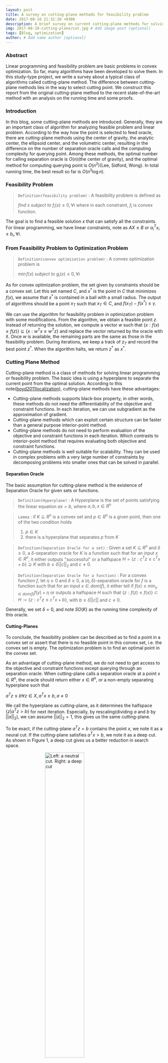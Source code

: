 ```yaml
---
layout: post
title: A survey on cutting-plane methods for feasibility problem
date: 2017-08-10 21:32:20 +0300
description: A brief survey on current cutting-plane methods for solving feasibility problem
img: 2017-08-10-cutting-plane/cut.jpg # Add image post (optional)
tags: [Blog, optimization]
author: # Add name author (optional)
---
```


### Abstract

Linear programming and feasibility problem are basic problems in convex optimization. So far, many algorithms have been developed to solve them. In this study-type project, we write a survey about a typical class of algorithms called cutting-plane method. The difference between cutting-plane methods lies in the way to select cutting point. We construct this report from the original cutting-plane method to the recent state-of-the-art method with an analysis on the running time and some proofs. 

### Introduction

In this blog, some cutting-plane methods are introduced. Generally, they are an important class of algorithm for analyzing feasible problem and linear problem. According to the way how the point is selected to feed oracle, there are cutting-plane methods using the center of gravity, the analytic center, the ellipsoid center, and the volumetric center, resulting in the  difference on the number of separation oracle calls and the computing complexity for querying point. Among these methods, the optimal number for calling separation oracle is $O(n)$(the center of gravity), and the optimal method for computing querying point is $O(n^2)$(Lee, Sidford, Wong). In total running time, the best result so far is $O(n^3\log n)$.

### Feasibility Problem

> `Definition(feasibility problem)` : A feasibility problem is defined as
>
> $find ~ x$
> $subject ~ to ~ f_i(x) \leq 0, \forall i$
> where in each constraint, $f_i$ is convex function. 

The goal is to find a feasible solution $x$ that can satisfy all the constraints. For linear programming, we have linear constraints, note as $AX \leq B$ or $a_i^T x_i \leq b_i, \forall i$.

### From Feasibility Problem to Optimization Problem

> `Definition(convex optimization problem)` : A convex optimization problem is
>
> $\min f(x)$
> $subject ~ to ~ g_i(x) \leq 0, \forall i$

As for convex optimization problem, the set given by constraints should be a convex set. Let this set named $C$, and $x^*$ is the point in $C$ that minimizes $f(x)$, we assume that $x^*$ is contained in a ball with a small radius. The output of algorithms should be a point $x_T$ such that $x_T \in C$, and $f(x_T) - f(x^*) \leq \gamma$.

We can use the algorithm for feasibility problem in optimization problem with some modifications. From the algorithm, we obtain a feasible point $z$. Instead of returning the solution, we compute a vector $w$ such that $\{x: f(x) \leq f(z)\} \subseteq \{x:w^Tx \geq w^Tz\}$ and replace the vector returned by the oracle with it. Once $w$ is available, the remaining parts are the same as those in the feasibility problem. During iterations, we keep a track of $z_T$ and record the best point $z^*$. When the algorithm halts, we return $z^*$ as $x^*$.

### Cutting Plane Method

Cutting-plane method is a class of methods for solving linear programming or feasibility problem. The basic idea is using a hyperplane to separate the current point from the optimal solution. According to this note([boyd2011localization](https://stanford.edu/class/ee364b/lectures/localization_methods_notes.pdf)), cutting-plane methods have these advantages:

* Cutting-plane methods supports black-box property, in other words, these methods do not need the differentiability of the objective and constraint functions. In each iteration, we can use subgradient as the approximation of gradient.
* Cutting-plane methods which can exploit certain structure can be faster than a general purpose interior-point method.
* Cutting-plane methods do not need to perform evaluation of the objective and constraint functions in each iteration. Which contrasts to interior-point method that requires evaluating both objective and constraint functions.
* Cutting-plane methods is well suitable for scalability. They can be used in complex problems with a very large number of constraints by decomposing problems into smaller ones that can be solved in parallel.

#### Separation Oracle

The basic assumption for cutting-plane method is the existence of Separation Oracle for given sets or functions.

> `Definition(Hyperplane)` : A Hyperplane is the set of points satisfying the linear equation $ax=b$, where $a,b,x \in R^n$

> `Lemma` : if $K \subseteq R^n$ is a convex set and $p \in R^n$ is a given point, then one of the two condition holds
>
> 1. $p \in K$
> 2. there is a hyperplane that separates $p$ from $K$

> `Definition(Separation Oracle for a set)` : Given a set $K \subseteq R^n$ and $\delta \geq 0$, a $\delta$-separation oracle for $K$ is a function such that for an input $x \in R^n$, it either outputs "successful" or a halfspace $H=\{z: c^Tz \leq c^Tx+b\} \supseteq K$ with $b \leq \delta||c||_2$ and $c \neq 0$.

> `Definition(Separation Oracle for a function)` : For a convex function $f$, let $\eta \geq 0$ and $\delta \geq 0$, a $(\eta, \delta)$-separation oracle for $f$ is a function such that for an input $x \in dom(f)$, it either tell if
> $f(x) \leq \min_{y \in dom(f)}{f(y) + \eta}$
> or outputs a halfspace $H$ such that
> $\{z: f(z) \leq f(x)\} \subset H := \{z: c^T z \leq c^T x +b\}$, with $b \leq \delta ||c||$ and $c \neq 0$.

Generally, we set $\delta=0$, and note $SO(K)$ as the running time complexity of this oracle.

#### Cutting-Planes

To conclude, the feasibility problem can be described as to find a point in a convex set or assert that there is no feasible point in this convex set, i.e. the convex set is empty. The optimization problem is to find an optimal point in the convex set.

As an advantage of cutting-plane method, we do not need to get access to the objective and constraint functions except querying through an separation oracle. When cutting-plane calls a separation oracle at a point $x \in R^n$, the oracle should return either $x \in R^n$, or a non-empty separating hyperplane such that 

$a^T z \leq b \forall z \in X, a^T x \geq b, a\neq 0$

We call the hyperplane as cutting-plane, as it determines the halfspace $\{z|a^Tz > b\}$ for next iteration. Especially, by rescaling(dividing $a$ and $b$ by $||a||_2$), we can assume $||a||_2=1$, this gives us the same cutting-plane.

To be exact, if the cutting-plane $a^Tz=b$ contains the point $x$, we note it as a neural cut. If the cutting-plane satisfies $a^Tx > b$, we note it as a deep cut. As shown in Figure 1, a deep cut gives us a better reduction in search space.

<img src="/assets/img/2017-08-10-cutting-plane/cut.png" alt="Left: a neutral cut. Right: a deep cut" width="50%" style="margin-left:25%;">

When solving the feasibility problem, we proceed as follows: for an initial point $x$, if $x$ satisfies $f_i(x) \leq 0, \forall i$, we return $x$ as a feasible solution. Otherwise, there is at least one constraint that $x$ violates. Let $j$ be the index of one violated constraint where $f_j(x) > 0$; $g_j \in \partial f_j(x)$ be the subgradient value at $x$, from the property of subgradient 

$f_j(z) \geq f_j(x) + g^T(z-x)$

we know that once $f_j(x) + g^T (z-x) >0$, then $f_j(z) > 0$, and so $z$ is not a solution. Therefore, for any feasible $z$, it should satisfy

$f_j(x) + g^T(z-x) \leq 0$

In other words, we can remove search space given by the halfspace $f_j(x) + g_j(x)^T(z-x) > 0$. For multiple violated constraints, we can reduce search space by multiple hyperplanes.

To summarize the process of cutting-plane methods, the algorithm goes as

1. given an initial polyhedron $P_0$ that contains $X$, $k:=0$
2. Choose a point $x^{(k+1)} \in P_k$
3. Query the oracle at $x^{(k+1)}$, if the oracle tells $x^{(k+1)} \in X$, return $x$
4. Else, update $P_k$ by cutting-plane: $P_{k+1} := P_k \cap \{z|a^T_{k+1}z \leq b_{k+1}\}$ 
5. Repeat until we find a feasible $x$ or $P_{k+1}$ is empty

Especially, as for a $1-D$ feasible problem, binary search can be regarded as a special cutting-plane method.

From these descriptions, we can know a good cutting-plane method should cut search space in each iteration as big as possible. In other words, the method should minimize the ratio $\frac{Vol(P_{k+1})}{Vol(P_k)}$. According to the strategy of choosing next query point, we have different cutting-plane methods.

#### Center of Gravity Method

A simple strategy for choosing query point is using the center of gravity. This method was one of the first
cutting-plane method proposed by Levin([levin1965algorithm](http://www.mathnet.ru/eng/dan30770)). In this method, we select the center of gravity as the query point $x_{k+1} = cg(P_k)$, where the center of gravity $cg$ is 
$cg(C) = \frac{\int_C z dz}{\int_C dz}$

> `Theorem(Grunbaum's inequality)` : Given a convex body $K \subseteq R^d$, $x_c := \int _{K}xdx / \int _{K}1dx$, let $H$ be any halfspace that goes through $x_c$ and divide $K$ into $K_1$ and $K_2$, then
>
> $\frac{vol(K_1)}{vol(K)} \geq \frac{1}{e}$

> `Proof` : First, let $K$ be a n-dimensional circular cone, $L=K \cap \{x_1 \leq \overline{x}_1\}$ be the left side of the cone ($x_1$ is the axis of the cone aligned vertex which is at the origin). According to the property of centroid of cone,
>
> $\frac{vol(L)}{vol(K)} = \frac{vol(\frac{n}{n+1}K)}{vol(C)} = (\frac{n}{n+1})^n$
>
> Since $\frac{1}{e} \leq (\frac{n}{n+1})^n \leq \frac{1}{2}$, then $\frac{1}{e} \leq \frac{vol(L)}{vol(K)} \leq \frac{1}{2}$
>
> As for any convex body, Without loss of generality, by affine transformation, the centroid can be changed to
> origin and the hyperplane $H$ used to cut it is $x_1=0$. Then replace every $(n-1)$-dimensional slice $K_t$ with an $(n-1)$-dimensional ball with the same volume to get a convex body $K'$, using Brunn-Minkowski inequality, we can verify that $K'$ is convex. This will not change the ratio of volume that contained in the halfspace. Therefore, we can construct a new cone according to $K'$: let $K'_+ = K' \cap \{x:x_1 \geq 0\}$, $K'_- = K' \cap \{x:x_1 < 0\}$, we replace $K'_+$ with a cone $C$ with the same volume. Similarly, we replace $K'_-$ with an extension $E$ of the cone $C$ with the same volume. After transformation, the centroid of $K'$ is changed from origin to be a little right along $x_1$, note the new centroid as $c^*$.
>
> $\frac{vol(K_+)}{vol(K)} = \frac{vol(K'_+)}{vol(K')} = \frac{vol(C_+)}{vol(C)} \geq \frac{vol(C_{x_1 \geq c^*})}{vol(C)}$
>
> From previous result, we know that $\frac{vol(C_{x_1 \geq c^*})}{vol(C)} \geq \frac{1}{e}$, therefore, $\frac{vol(K_+)}{vol(K)} \geq \frac{1}{e}$

> `Lemma` : By applying Grunbaum's inequality, the orable complexity of $cg$ is $O(n)$, which means the number of iterations is linear. 

> `Proof` : According to Theorem(Grunbaum), we have
> $vol(P_k) \leq (1-1/e)^k vol(P_0)$, for a given error tolerance $\epsilon$, assume $f(x) \in [-R, R]$
> $vol(P_k) \leq (1-1/e)^k vol(P_0) \leq (\epsilon/R)^n vol(P_0)$
> Therefore, $k = O(nlog\frac{R}{\epsilon})$

Although the center of gravity method only needs to call oracle within linear times, which achieves the optimal oracle complexity, we need to keep exactly the intersection of all separating hyperplanes and keep record of the feasible region. In addition, this method has a vital disadvantage: the center of gravity is extremely difficult to calculate, especially for a polyhedron in high dimensions. Computing the center of gravity may be more difficult than the optimization problem, which means it is not a practical method.

#### Analytic Center Cutting-Plane Method

As a variant method of the center of gravity method, the analytic center cutting-plane method(ACCPM)([boyd2008analytic](https://see.stanford.edu/materials/lsocoee364b/06-accpm_notes.pdf)) uses the analytic center of polyhedron as query point. In order to find the analytic center, we need to solve

$x_{ac} = argmin_z - \sum^m_{i=1}log(b_i-a_i^Tz)$

where $x_{ac}$ is the analytic center of a set of inequalities $Ax \leq b$. The problem is that we are not given a start point in the domain. One method is to use a phase I optimization method described in ([boyd2004convex](https://web.stanford.edu/~boyd/cvxbook/))(Chapter 11.4) to find a point in the domain and perform standard Newton method to compute the analytic center. Another method is to use an infeasible start Newton method described in ([boyd2004convex](https://web.stanford.edu/~boyd/cvxbook/))(Chapter 10.3), to solve the $argmin$ problem. In addition, we can use standard Newton method to the dual problem.

The dual analytic centering problem is 

$maximize ~ g(z) = \sum^m_{i=1} log z_i - b^Tz$

$subject ~ to ~ ~ A^Tz=0$

The optimality conditions($x,z$ are optimal for primal and dual) are

$b_i-a_i^Tx=1/z_i, ~ A^Tz=0, ~ z>0, ~ Ax<b$

Dual feasibility needs

$A^Tz=z_1-z_2+B^Tz_3=0, ~ z=(z_1,z_2,z_3) \geq 0$

The Newton equation is

$\left[ \begin{matrix} -diag(z)^{-2}& A\\ A^{T}& 0\end{matrix} \right] \left[ \begin{matrix} \Delta z\\ w\end{matrix} \right] =\left[ \begin{matrix} b-diag(z)^{-1}1\\ 0\end{matrix} \right]$

We can solve $(A^Tdiag(z)^2A)w = A^T(diag(z)^2b-z)$ and let $\Delta z=z-diag(z)^2(b-Aw)$.

In order to judge when to finish Newton method, we need Newton decrement

$\lambda (z) = (\Delta z^T \nabla g(z))^{1/2} = ||diag(z)^{-1} \Delta Z||_2$

When $\lambda(z) =0$, we know $w$ is the analytic center, where $b-Aw=diag(z)^{-1}1$

When $\lambda(z) <1$, we know $x=w$ is primal feasible, where $b-Aw=diag(z)^{-1}(1-diag(z)^{-1} \nabla z) > 0$

The proof for convergence and the analysis of time complexity are a little complex, here we omit the process and take the proof result from Y. Ye([ye2011interior](http://onlinelibrary.wiley.com/book/10.1002/9781118032701)). This algorithm will terminate after $O(\frac{m^2}{\epsilon^2})$ of iterations. The number to call oracle is still linear.

This method was further studied and developed by Vaidya([atkinson1995cutting](https://link.springer.com/article/10.1007/BF01585551)), which is introduced later.

#### Ellipsoid Method

Ellipsoid method  was developed by Shor, Nemirovsky, Yudin in 1970s and used by Khachian to show the polynomial solvability of Linear Programming problems. Ellipsoid method generates a sequence of ellipsoids with a decreasing volume in $R^n$ that are guaranteed to contain sets of the optimal points. Assume there is an ellipsoid $\varepsilon _{t}$ that is guaranteed to contain a minimizer of $f$. In ellipsoid method, we compute the subgradient $g_t$ of $f$ at the center of ellipsoid, from the result of querying oracle, we then know the half ellipsoid 

$\varepsilon_t \cap \{z|g_{t}^T(z-x_t) \leq 0\}$

contains the solution. We construct a new ellipsoid $\varepsilon^{k+1}$ with minimum volume that contains the sliced half ellipsoid. We repeat these step until the ellipsoid is small enough to contain a ball with radius $\epsilon$.

Initially, we set $R$ as a large enough number such that $x \subseteq \{x| (x-c_1)^TH_1^{-1}(x-c_1)\}$, where $H_1 = R^2I, c_1=\overrightarrow{0}$.

To be exact, we can write the updating of ellipsoid method as a closed form. An ellipsoid $\epsilon$ can be written as $\epsilon = \{z| (z-x)^TH_1^{-1}(z-x)\}$, where $H \in S_{++}^n$ which describes the size and shape of ellipsoid, the center of ellipsoid is $x$. The volume of $\epsilon$ is given by $vol(\epsilon) = \beta_n\sqrt{\det H}$, where $\beta_n=\pi^{n/2}/\Gamma(n/2+1)$ is the volume of the unit ball in $R^n$.

The half ellipsoid is 

$\{z| (z-x)^TH_1^{-1}(z-x) \leq 1, ~ g^T(z-x) \leq 0\}$

The new ellipsoid with minimum volume that contains the half ellipsoid is

$\varepsilon^+=\{z| (z-x^+)^T(H^+)^{-1}(z-x^+) \leq 1\}$

where

$x^+=x-\frac{1}{n+1}Hg'$

$H^+=\frac{n^2}{n^2-1}(H-\frac{2}{n+1}Hg'g'^TH)$

$g'=\frac{1}{\sqrt{g^THg}}g$

According to these formulas, we can calculate the center and shape of ellipsoid in each iteration.

From the notes in this course, we know these theorems.

> `Theorem` : $vol(\varepsilon_{t+1}) \leq exp(-\frac{1}{2n})vol(\varepsilon_t)$

`Lemma` : The volume of ellipsoid decreases by a constant factor after $n$ iterations. The iteration number is $O(n^2log\frac{1}{\epsilon})$

From the calculation process, ellipsoid method takes $O(n^2log\frac{1}{\epsilon})$ calls of oracle, which is far from the lower bound $O(nlog\frac{R}{\epsilon})$. We find that the separating hyperplane is only used for producing the next ellipsoid. In fact, ellipsoid method is theoretically slower than interior point method and practically very slow since it always does the same computation. However, ellipsoid method is still a quite important theory, as the black-box property enables us to solve exponential size linear programming problem.

#### The Volumetric Center Method by Vaidya

By maintaining an approximation of the polytope and using a different center, which is called volumetric center, Vaidya([atkinson1995cutting](https://link.springer.com/article/10.1007/BF01585551)) obtained a faster cutting-plane method.

The idea comes from interior point method that to compute an approximation of the volumetric center. The approximation is obtained by using the previous center as the initial solution to compute the center of the current center by Newton method.

Let $C$ be the convex set which is approximated by a finite set of inequalities, so $C\subseteq \{x:A^Tx \leq c\}=: Q$ ($A$ is an $m \times n$ matrix and $c$ is an $n$-vector).Let $x$ be a strictly feasible point in $Q$ and $s = c-A^Tx > 0$. The logarithmic barrier $F$ for the polytope is

$F(x)=-\sum_{i=1}^m \log(a_i^Tx-b_i)$

Therefore, based on the logarithmic barrier, we can obtain the volumetric barrier function for $Q$ at point $x$:

$V(x):=\frac{1}{2}\log\det(\nabla ^{2}F\left( x\right))​$, where $\nabla ^{2}F\left( x\right) = \sum_{t=1}^m \frac{a_ia_i^T}{(a_i^Tx-b_i)^2}​$

By setting the $V(x)$ in this form, in fact, $V(x)$ is the inverse volume of the Dikin ellipsoid at point $x$.
Volumetric barrier can be regarded as a weighted log-barrier. By introducing the leverage scores of constraints

$\sigma_i(x)=\frac{a_t^T(\nabla ^{2}F\left( x\right))^{-1}a_i}{(a_ix-b_i)^2}$

we can verify $\nabla V(x) = -\sum_{i=1}^m \sigma_i(x) \frac{a_i}{a_i^Tx-b_i}$

In fact, Vaidya's method produces a sequence of pairs $(A_t, b_t) \in R^{mn} \times R^m$ such that the corresponding polytope contains the convex set of interest. The initial polytope is a simplex or a hypercude that is guaranteed to contain the convex set. In each iteration, we compute the minimizer of the volumetric barrier of the polytope given by $(A_t, b_t)$ and the leverage score at the point $x_t$. The next polytope $(A_{t+1}, b_{t+1})$ is generated by either adding or removing a constraint from current polytope.

Therefore, with these notations, Vaidya's method can be described as:

1. set a small value $\epsilon \leq 0.006$
2. in each iteration, compute the volumetric center by taking $x_{t-1}$ as the initial point for Newton's method
3. if $\exists i, \sigma_i = \min \sigma_j < \epsilon$, simply remove the $i$-th constraint
4. otherwise let c be the vector given by the separation oracle, by choosing $\beta$ that satisfies $\frac{c^T \nabla ^{2}F\left( x\right)^{-1}c}{(x^Tc-\beta)} = \frac{1}{5}\sqrt{\epsilon}$ we add the constraint $c^Tx \geq \beta$ given by $(c, \beta)$ to the polytope.
5. return the best center during iterations.

The idea is straightforward: by introducing the leverage score which reflects the importance of each constraint, we can drop an unimportant constraint during iteration and the volume decreases with a value proportional to the leverage score; Otherwise this constraint is important, then we add it to the polytope.

> `Lemma` : In Step.3, by removing the $i$-th constraint, the volume of the Dikin ellipsoid does not change dramatically as 
>
> $V_{t+1}(x_{t+1}) - V_t(x_t) \geq -\epsilon$

> `Lemma` : In Step.4, by adding the $i$-th constraint, the volume of the Dikin ellipsoid does not change dramatically as
>
> $V_{t+1}(x_{t+1}) - V_t(x_t) \geq \frac{1}{20}\sqrt{\epsilon}$

> `Lemma` : Vaidya's method stops after $O(n \log (nR/r))$ steps. The computational complexity is $O(n^4)$

Vaidya's method uses Newton's method to compute the volumetric center, which could be very fast. The computational bottleneck comes from computing the gradient of $\log\det$, where we need to compute the leverage score $\sigma_i(x)$. So far, the best algorithm for computing leverages scores can improve the computational complexity from $O(n^3)$ to $O(n^w), w\approx2.37$.

#### A Faster Cutting Plane Method by Lee, Sidford and Wong

This recent method by Lee, Sidford and Wong([lee2015faster](https://arxiv.org/abs/1508.04874)) is built on top of Vaidya's method focusing on the improvement on leverage scores. Although, instead of computing the exact leverage score, we can make an approximation with $(1\pm\epsilon)$ error and achieve $O(\epsilon^{-2}\log n)$ time complexity, Vaidya's method does not tolerate the multiplicative error. As a result, the approximated center is not close enough to the actual volumetric center, leading to a insufficient query to separation oracle.

Previously in Vaidya's method, the volumetric center is defined as

$V(x):=\frac{1}{2}\log\det(\nabla ^{2}F\left( x\right))$

where $\nabla ^{2}F\left( x\right) = \sum_{t=1}^m \frac{a_ia_i^T}{(a_i^Tx-b_i)^2}$

Now for convenience, we note $S=Ax-b, s_i \in S$, then

$\nabla ^{2}F\left( x\right)= A^TS^{-2}A, ~ ~ ~ ~ V(x):=\frac{1}{2}\log\det(\nabla ^{2}F\left( x\right)) = \frac{1}{2}\log\det(A^TS^{-2}A)$

Based on these fact, the authors came up with a hybrid barrier function as:

$\arg\min_x -\sum_i w_i \log s_i(x) + \log \det (A^TS^{-2}A)$

where $w_i$ is the weight which is chosen carefully so that the gradient of this function can be computed. For example, let $w = \tau - \sigma(x)$, we reduce the problem as taking the gradient of $\sum_i \tau_i \log s_i(x)$. The authors also observe that the leverage score does not change greatly between iterations, then they suggests an unbiased estimates to the change of leverage score can be used such that the total error of the estimate is bounded by the total change of the leverage scores. In addition, instead of minimizing the hybrid barrier function, the authors set the weights so that Newton's method can be applied, as the accurate unbiased estimates of the changes of leverage score is computed, the weights will not change dramatically.

To conclude, this hybrid barrier function takes these assumptions:

* The weights will not change too much between iterations. By carefully choosing the index, no weight will get too large.
* The changing on weights makes a bounded influence on $\log \det$. To make sure this, the authors add a regularization term. The modified function is $p(x)=-\sum_i w_i \log s_i(x) + \frac{1}{2}\log\det(A^TS^{-2}A) + \frac{\lambda}{2}||x||_2^2$

* The hybrid barrier function is convex, this is guaranteed by setting $w=c_e+\tau-\sigma$ such that $||\tau-\sigma||_{\infty} < c_e$.

Therefore, the algorithm can be described as

1. Start from a Ball that contains $K$, where $K$ stands for the feasible set. Set $\epsilon$ as threshold.
2. In each iteration $T$, we find $w_i$ such that
   * $\frac{1}{2}\sigma_i(x^{(T)}) \leq w_i^{(T)} \leq 2\sigma_i(x^{(T)})$
   * $||w_i^{(T+1)} - w_i^{(T)}||$ is small, say $||w_i^{(T+1)} - w_i^{(T)}|| \leq 0.001$
   * $Ew_i^{(T+1)} = w_i^{(T)} + \sigma_i^{(T+1)} - \sigma_i^{(T)}$
3. Therefore, we store previous $w_i$, update $w_i$ using dimension reduction.
4. Check the error of estimation, if estimation is too bad, we compute it exactly(Set $w_i=0$).
5. Similarly as Vaidya's method, we use these approximated leverage scores to remove constraints or add constraints.
6. return a feasible point $x$ or conclude that there is no such point.

In particular, the hybrid barrier function becomes

$p_e(x) := -\sum_i(c_e + e_i) \log s_i(x) + \frac{1}{2}\log \det (A^TS^{-2}A+\lambda I) + \frac{\lambda}{2}||x||_2^2$

where $e\in R^m$ is the variable we maintain. The reason why there is $\lambda I$ in the $\log \det$ term is that the $l_2$ norm changes the Hessian of origin function, this term is added to reflect the change. Instead of maintaining $e$ directly, the authors maintain a vector $\tau \in R^m$ that approximation the leverage score

$\psi(x) := diag (A(A^TA+\lambda I)^{-1}A^T)$

> `Lemma(Time complexity)` : Let $K \subseteq R^n$ be a non-empty set in a ball with radius $R$. For any $\epsilon \in (0, R)$, within expected time $O(n \log(nR/\epsilon) + n^3 \log^{O(1)}(nR/\epsilon))$, this method can output a point $x\in K$ or conclude there is no feasible point.

The clever idea in this method is that the authors keep a track on the change of $w_i$, by setting $w_i$ correctly, they transform computing leverage score into a linear system problem. Therefore, compared to Vaidya's method, where the leverage score is computed exactly, this method uses bounded approximation of leverage score, the time complexity in computing leverage score is reduced from $O(n^w)$, where $w\approx 2.37$ to $O(n^2)$. Follow the same analysis process in Vaidya's method, we can conclude that the general time complexity is $O(n \log(nR/\epsilon) + n^3 \log^{O(1)}(nR/\epsilon))$.

In fact, all the theorems and assumptions are proved in the origin paper, as the proofs are complex and complete, please refer to the paper([lee2015faster](https://arxiv.org/abs/1508.04874)) for more details.

#### A New Polynomial Algorithm by Chubanov

This method is a very recent result, the interesting part is the method does not need the notion of volume to prove the polynomial complexity.

The idea in this paper is based on rescaling(or space dilation) in ellipsoid method, but the final algorithm is a non-ellipsoidal algorithm that solves linear systems in polynomial oracle time.

> `Theorem(Caratheodory's Theorem)` : Let $A \in R^d$, $C=ConvA$ as its convex hull, then
>
> $C=\{\sum_{i=1}^t \lambda_ia_i : \lambda_i \geq 0, \sum_{i=1}^t \lambda_i =1, a_i \in A, t=1,2,...,d+1\}$

> `Proof` : Carath\'eodory's theorem shows at most d+1 points are needed to describe C.
>
> Suppose x in a point in C and $x=\sum_{i=1}^{t} \lambda_i a_i:\lambda \geq 0, \sum_{i=1}^{t} \lambda_i=1, t \geq d+2$, x is the convex combination of at least d+2 points. for $a_1, a_2,...,a_k \in A$, consider they are affinely independent.
> Then there exists $\mu_1, \mu_2, ... , \mu_t$, not all zero, such that $\sum_{i=1}^{t} \mu_i a_i =0 \ and \ \sum_{i=1}^{t} \mu_i = 0$.
>
> $x = \sum_{i=1}^{t} \lambda_i a_i - \theta \times 0 = \sum_{i=1}^{t} \lambda_i a_i - \theta \sum_{i=1}^{t} \mu_i a_i = \sum_{i=1}^{t} (\lambda_i - \theta \mu_i)a_i : \theta \in R$
>
> Since $\sum_{i=1}^{t} \mu_i = 0$ and not all $\mu_i$ are zero, there are positive $\mu_i$ and negative $\mu_i$. Let $\theta = min\frac{\lambda_a}{\mu_a}$, $\mu_a$ is in positive $\mu_i$, one of the coefficients in $\lambda_i - \theta \mu_i$ is 0 and $\forall i, \lambda_i - \theta \mu_i \geq 0$. What's more, $\sum_{i=1}^{t} \lambda_i-\theta \mu_i = \sum_{i=1}^{t} \lambda_i - \theta \sum_{i=1}^{t} \mu_i = 1$, here point x can be represented as combination of points without point $a_a$. Then t could be reduced by 1. This process could be repeated as long as there are affinely independent points in the t points.
>
> The maximum number of affinely independent points in $\mathbb{R}^d$ is d+1, in other words, t could be only reduced to $d+1$.

> `Lemma` : for a matrix $A$, any convex combination of the rows of A can be represented in the form $A^Ty$ where $y$ has no more than $n+1$ nonzero components, and $y$ satisfies
> $y\geq0, ~ \sum_i y_i=1, ||y||_{\infty} \leq n+1 \leq 2n$
>
> Let $y_k$ be the maximum entry of $y$, from previous lemma, we know $\frac{1}{2n} \leq y_k \leq 1$. Let $A_k$ be the related row in $A$. For a vector $a$, let $\Delta = A_k^T - a$, for any $x$ satisfies $Ax \geq 0$, we know
>
> $\frac{1}{2n} |a^Tx| \leq y_k |a^Tx| = |y_k(A^T_k - \Delta)^Tx)| \leq (||y^T A|| + ||\Delta||) ||x||$

> `Lemma(oracle complexity)` : Given $\epsilon \in [0,1]$, within $O(\frac{n^2}{\epsilon^2})$ oracle calls and $O(\frac{n^4}{\epsilon^2})$ arithmetic computations, we can find a solution of feasible problem or a vector $a$ such that
>
> $||a||^2 \in [1,2], ~ |a^T x| \leq \epsilon ||x||$

> `Proof` : During the iterations, when we check a nonzero vector, assume the $l$-th is violated(otherwise we are done). Let $y=e_l$ be the vector that only the $l$-th entry is 1 and 0s in other entries, we check whether $A^Ty \leq 0$. If so, we return $y$ as the solution, otherwise, let the new violated constraint as $i$-th entry of A, i.e. $A_ix \geq 0$. Let $y' = \alpha y + (1-\alpha)e_i$, where
>
> $\alpha = \frac{A_i (A_i^T - A^Ty)}{||A_i^T - A^Ty||^2}$
>
> From geometrical perspective, when the origin is orthogonally projected to $[A^Ty, A^T_i]$, we obtain $A^Ty'$. If $||A^Ty'|| = 0$, we find a feasible solution. Otherwise, according to rescaling of $A$, we can bound $||A_i||^2 \in [1, \frac{3}{2}]$, we know
>
> $\frac{1}{||A^Ty'||^2} \geq \frac{1}{||A^Ty||^2} + \frac{1}{||A_i||^2} \geq \frac{1}{||A^Ty||^2} + \frac{1}{2}$, where $||y'||_{\infty} - ||y||_{\infty} \leq 1$.
>
> Then we set $y=y'$ and repeat these steps. From this inequality, we know that the decreasing rate of $y$, the number of iterations is bounded by $O(\frac{n^2}{\epsilon^2})$. In order to compute $y'$ at each iterations, we need to call the separation oracle and check every constraint, which results in $O(n)$ arithmetic operations in each iteration. Since $||y'||_{\infty} - ||y||_{\infty} \leq 1$, the number of nonzero entries in $y$ increases at most 1 between iterations. Then a $O(n^3)$ algorithm is used after $n$ iterations, where $O(n^3)$ comes from the algorithm that solves $A^T_Jv = A^Ty', \sum_i v_i = 1, v_i \geq 0$. By taking all conditions, we obtain the wanted complexity analysis.

Consider two orthogonal vectors $a\in R^n, w \in R^n, a^Tw=0$, we know that for any $x \in R^n$, x is uniquely represented by $w, a$. Therefore, any function for $x$ and be regard as function for $(w, a)$. Let $f$ be the linear operator as $f(x) = f(w, a) = w + 2\lambda a$

> `Lemma` : Let $1 \leq ||a||^2 \leq 2$, set $x$ such that $|a^Tx| \leq \frac{||x||}{\sqrt{6n}}$, then $||f(x)|| \leq ||x|| \sqrt{\frac{n+1}{n}}$

> `Proof` : As $x$ can be represented as $x = w+\lambda a$, from $|a^Tx| \leq \frac{||x||}{\sqrt{6n}}$, $|\lambda|||a||^2 = |a^Tx|$, $||a||^2 \geq 1$, we know $|\lambda| \leq\frac{||x||}{\sqrt{6n}}$. Therefore,
>
> $||f(x)||^2 = ||w+2\lambda a||^2 = ||w||^2 + 4\lambda^2||a||^2 = ||x||^2 + 3\lambda^2||a||^2 \leq ||x||^2 + \frac{||x||^2}{n}$
>
> Then $||f(x)|| \leq ||x|| \sqrt{\frac{n+1}{n}}$.

Consider the feasible constraints as $Ax \geq 0$. As the beginning of this method, it assumes the $l_2$ norms of the rows in $A$ is bounded in $[1, \frac{3}{2}]$, if they are not in the range, simply normalize the coefficient vector.

The algorithm is described as

1. Let $D$ begin as the identity matrix.
2. Let $A'$ be the matrix obtained from normalizing the rows such that $||a'_i|| \in [1, \frac{3}{2}]$. Given a vector $v$, use a polynomial procedure to find a value $\gamma$ such that $\gamma^2||v||^2 \in [1, \frac{3}{2}]$. Then, $A'=\gamma A_iD$. Set $\epsilon = \frac{1}{\sqrt[]{6n}}$, find a nonzero vector $z$ such that $z=A'^Ty$ satisfies $A'x \geq 0$ or a vector $a$ such that $||a||^2 \in [1,2], |a^Tx| \leq \frac{||x||}{\sqrt[]{6n}}$ for all $x$ with $A'x \geq 0$.
3. if $z$ is found, return $x^*= Dz$
4. Otherwise, set $D=D(I-\frac{1}{2||a||^2}aa^T)$
5. repeat steps until, the number of iterations exceed limit.

From above setting, $x$ is feasible for $Ax \leq 0$ if and only if $x$ satisfies this system(Let $A_ix \geq 0$ be violated at $x'=Dx$, then $\gamma A_iDx \geq 0$ is violated at $x'$). We use the separation oracle for $Dx$ and compute $\gamma$, where $\gamma$ is computed from violated constraints and normalization procedure.

In the iteration, by setting $\epsilon$, we make sure $|a^Tx| \leq \frac{||x||}{\sqrt[]{6n}}$. from the result in Lemma \ref{lemma:1}, for each column in $X$,

$||D^{-1} x|| = ||f(x)|| \leq ||x|| \cdot \sqrt[]{1+\frac{1}{n}} \leq \sqrt[]{1+ \frac{1}{n}}$

> `Theorem(Sylvester's determinant identity)` : Given $A\in R^{m \times n}, B\in R^{n \times m}$, the equation holds
>
> $\det(I_m + AB) = \det(I_n + BA)$

> `Proof` : Construct $M$ as
>
> $M=\left[ \begin{matrix} Im& -A\\ B& In\end{matrix} \right]$
>
> as $I_m$ has its inverse $I_m^{-1}$,
>
> $\det(M) = \det(I_m) \det(I_n - B I_m^{-1} (-A)) = \det(I_n + BA)$
>
> as $I_n$ has its inverse $I_n^{-1}$,
>
> $\det(M) = \det(I_n) \det(I_m - (-A) I_n^{-1} B) = \det(I_m + AB)$
>
> Therefore, $\det(I_m + AB) = \det(I_n + BA)$

> `Theorem(Hadamard's inequality)` : Let $a_i$ be column in $A$, then $|\det(A)| \leq \prod_i ||a_i||$

> `Proof` : It is obvious that if $\det(A) = 0$, the inequality holds as $l_2$ norm is non-negative. When $\det(A) \neq 0$, this suggests that all columns in $A$ are linear independent. Therefore, we can orthogonalize these columns. Let $E_j = span(a_1, ... , a_j)$, $P_j$ be the orthogonal project onto $E_j$, $b_1=a_1$ and $b_j=P_{j-1}(a_j)$, then $||b_j|| \leq ||a_j||, \forall j \in [2, n]$. Also, we have
>
> $b_j = a_j - \sum_{i=1}^{j-1} \frac { < a_{j},b_{i}>} { < b_{i}\cdot bi>}b_{i}, \forall j \in [2, n]$
>
> Let $B$ be the matrix with columns $b_i$, $B$ is obtained from $A$ by elementary column operations, then $\det B=\det A$. Since the columns in $B$ are orthogonal, we have $B^TB = diag(||b_1||^2, ||b_2||^2, ... , ||b_n||^2)$. Therefore,
>
> $|\det A| = |\det B| = (\det(B^TB)^{1/2} = \prod_{j=1}^n ||b_j||) \leq \prod_{j=1}^n||a_j||$

According to Sylvester's determinant identity, $det(I+\frac{1}{||a||^2}aa^T)=1+\frac{||a||^2}{||a||^2} = 2$, therefore, according to Hadamard's inequality, $2|\det x| = |\det D_{-1}X|\leq (\sqrt[]{1+\frac{1}{n}})^n < e^{1/2}$

After $T$ iterations, from previous analysis, we obtain

$2^T|\det X| = |\det D^{-1} X| \leq (\sqrt[]{1+\frac{1}{n}})^{nT} \leq e^{T/2}$

> `Lemma` : Let $X^*$ be a feasible matrix with the maximum determinant during iterations, this algorithm can return a solution in $O(n^3\log(|\det X^*|^{-1}))$ calls in separation oracle and $O((n^5+n^3T)\log(|\det X^*|^{-1}))$ arithmetic operations.

Although the total time complexity is quite weak compared to previous cutting-plane method, the Chubanov's method gives us an interesting perspective of the usage of separation oracle.

#### Conclusion

Most people may believe that cutting-plane method is only meaningful for theoretic analysis and unpractical for real applications. It is a common sense that compared to computing gradient or Hessian, maintaining the volume and center of ellipsoid is relatively slow. However, according to a recent paper by Bubeck, Lee, and Singh([bubeck2015geometric](https://arxiv.org/abs/1506.08187)), cutting-plane method is suitable for real applications. For short, we name steepest decent as "SD", accelerated full gradient method as "AFG", accelerated full gradient method with adaptive restart as "AFGwR". All of them are first-order optimization algorithms. In addition, we note quasi-Newton with limited-memory BFGS updating as "L-BFGS", note geometric decent as "GeoD" which is exactly the cutting-plane method.

We know Newton' method is the optimal bound for optimization problem and gradient decent with its variants are prevailing algorithms. The authors tested the performance of all algorithms on 40 datasets and 5 regularization coefficients with smoothed hinge loss function. The results are as follows:

<img src="/assets/img/2017-08-10-cutting-plane/real.png" alt="Comparison of gradient methods and cutting-plane method" width="80%" style="margin-left:10%;">

From this figure, we find that cutting-plane is surprisingly suitable for optimization problem in real application. As Hessian matrix in Newton's method is extremely difficult to maintain; gradient descent should set up with a careful step size, cutting-plane methods has the advantages in converging speed and computing complexity. We may see more developments and applications of cutting-plane methods in the future.

### Acknowledge

Thank Professor Lap Chi Lau for feedbacks and suggestions. Also, thank Professor Yaoliang Yu for inspiring and providing some helps during this blog. 